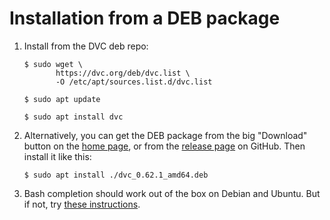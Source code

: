 # Installation from a DEB package

1. Install from the DVC deb repo:

   ```dvc
   $ sudo wget \
          https://dvc.org/deb/dvc.list \
          -O /etc/apt/sources.list.d/dvc.list

   $ sudo apt update

   $ sudo apt install dvc
   ```

2. Alternatively, you can get the DEB package from the big "Download" button on
   the [home page](/), or from the
   [release page](https://github.com/iterative/dvc/releases/) on GitHub. Then
   install it like this:

   ```dvc
   $ sudo apt install ./dvc_0.62.1_amd64.deb
   ```

3. Bash completion should work out of the box on Debian and Ubuntu. But if not,
   try
   [these instructions](/doc/user-guide/install/completion#bash-completion-on-ubuntu).
